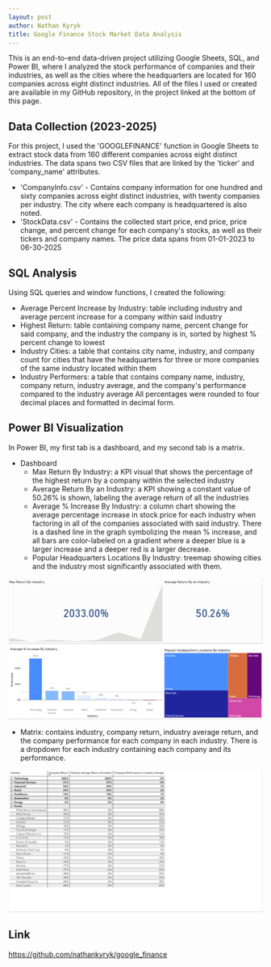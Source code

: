 ```yaml
---
layout: post
author: Nathan Kyryk
title: Google Finance Stock Market Data Analysis
---
```

This is an end-to-end data-driven project utilizing Google Sheets, SQL, and Power BI, where I analyzed the stock performance of companies and their industries, as well as the cities where the headquarters are located for 160 companies across eight distinct industries. All of the files I used or created are available in my GitHub repository, in the project linked at the bottom of this page.
## Data Collection (2023-2025)
For this project, I used the 'GOOGLEFINANCE' function in Google Sheets to extract stock data from 160 different companies across eight distinct industries. The data spans two CSV files that are linked by the 'ticker' and 'company_name' attributes.
* 'CompanyInfo.csv' - Contains company information for one hundred and sixty companies across eight distinct industries, with twenty companies per industry. The city where each company is headquartered is also noted.
* 'StockData.csv' - Contains the collected start price, end price, price change, and percent change for each company's stocks, as well as their tickers and company names. The price data spans from 01-01-2023 to 06-30-2025

## SQL Analysis
Using SQL queries and window functions, I created the following:
* Average Percent Increase by Industry: table including industry and average percent increase for a company within said industry
* Highest Return: table containing company name, percent change for said company, and the industry the company is in, sorted by highest % percent change to lowest
* Industry Cities: a table that contains city name, industry, and company count for cities that have the headquarters for three or more companies of the same industry located within them
*  Industry Performers: a table that contains company name, industry, company return, industry average, and the company's performance compared to the industry average
All percentages were rounded to four decimal places and formatted in decimal form.

## Power BI Visualization
In Power BI, my first tab is a dashboard, and my second tab is a matrix.
* Dashboard
    * Max Return By Industry: a KPI visual that shows the percentage of the highest return by a company within the selected industry
    * Average Return By an Industry: a KPI showing a constant value of 50.26% is shown, labeling the average return of all the industries
    * Average % Increase By Industry: a column chart showing the average percentage increase in stock price for each industry when factoring in all of the companies associated with said industry. There is a dashed line in the graph symbolizing the mean % increase, and all bars are color-labeled on a gradient where a deeper blue is a larger increase and a deeper red is a larger decrease.
    * Popular Headquarters Locations By Industry: treemap showing cities and the industry most significantly associated with them.

![Dashboard](https://github.com/nathankyryk/nathankyryk.github.io/blob/master/images/gf_dashboard.png)

* Matrix: contains industry, company return, industry average return, and the company performance for each company in each industry. There is a dropdown for each industry containing each company and its performance.

![Matrix](https://github.com/nathankyryk/nathankyryk.github.io/blob/master/images/gf_matrix.png)

## Link
https://github.com/nathankyryk/google_finance
